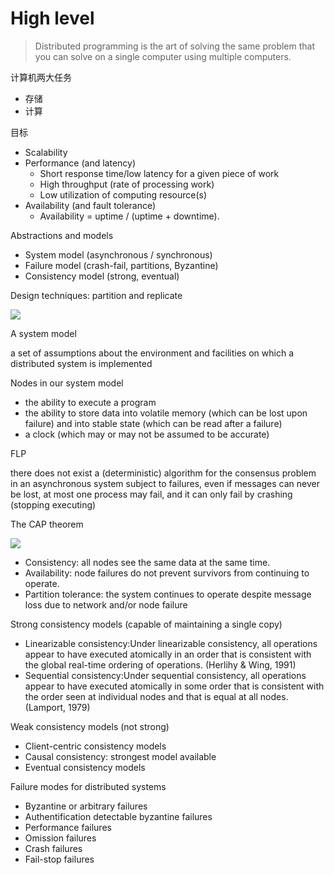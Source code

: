 # High level

> Distributed programming is the art of solving the same problem that you can solve on a single computer using multiple computers.


计算机两大任务

- 存储
- 计算


目标

- Scalability
- Performance (and latency)
  - Short response time/low latency for a given piece of work
  - High throughput (rate of processing work)
  - Low utilization of computing resource(s)
- Availability (and fault tolerance)
  - Availability = uptime / (uptime + downtime).
 

Abstractions and models

- System model (asynchronous / synchronous)
- Failure model (crash-fail, partitions, Byzantine)
- Consistency model (strong, eventual)

Design techniques: partition and replicate

![](http://book.mixu.net/distsys/images/part-repl.png)

A system model

a set of assumptions about the environment and facilities on which a distributed system is implemented

Nodes in our system model

- the ability to execute a program
- the ability to store data into volatile memory (which can be lost upon failure) and into stable state (which can be read after a failure)
- a clock (which may or may not be assumed to be accurate)

FLP

there does not exist a (deterministic) algorithm for the consensus problem in an asynchronous system subject to failures, even if messages can never be lost, at most one process may fail, and it can only fail by crashing (stopping executing)





The CAP theorem

![](http://book.mixu.net/distsys/images/CAP.png)

- Consistency: all nodes see the same data at the same time.
- Availability: node failures do not prevent survivors from continuing to operate.
- Partition tolerance: the system continues to operate despite message loss due to network and/or node failure

Strong consistency models (capable of maintaining a single copy)

- Linearizable consistency:Under linearizable consistency, all operations appear to have executed atomically in an order that is consistent with the global real-time ordering of operations. (Herlihy & Wing, 1991)
- Sequential consistency:Under sequential consistency, all operations appear to have executed atomically in some order that is consistent with the order seen at individual nodes and that is equal at all nodes. (Lamport, 1979)

Weak consistency models (not strong)

- Client-centric consistency models
- Causal consistency: strongest model available
- Eventual consistency models

Failure modes for distributed systems

- Byzantine or arbitrary failures
- Authentification detectable byzantine failures
- Performance failures
- Omission failures
- Crash failures
- Fail-stop failures

